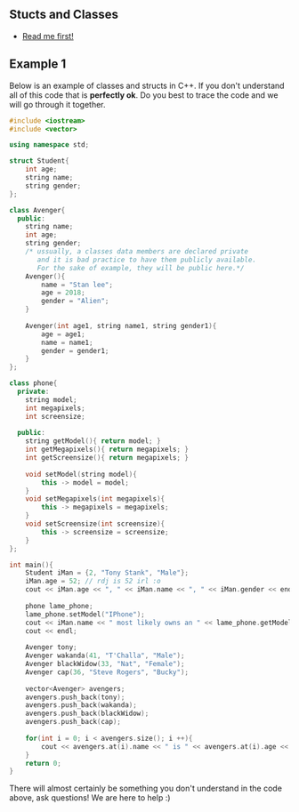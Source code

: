 Stucts and Classes
---
 
 * [Read me first!](https://cs-si-ucr.github.io/cs12-reborn/docs/discussion3/)

Example 1
---

Below is an example of classes and structs in C++. 
If you don't understand all of this code that is **perfectly ok**.
Do you best to trace the code and we will go through it together.

```c++
#include <iostream>
#include <vector>

using namespace std;

struct Student{
    int age;
    string name;
    string gender;
};

class Avenger{
  public:
    string name;
    int age;
    string gender;
    /* ussually, a classes data members are declared private
       and it is bad practice to have them publicly available.
       For the sake of example, they will be public here.*/
    Avenger(){
        name = "Stan lee";
        age = 2018;
        gender = "Alien";
    }
    
    Avenger(int age1, string name1, string gender1){
        age = age1;
        name = name1;
        gender = gender1;
    }
};

class phone{
  private:
    string model;
    int megapixels;
    int screensize;
    
  public:
    string getModel(){ return model; }
    int getMegapixels(){ return megapixels; }
    int getScreensize(){ return megapixels; }
    
    void setModel(string model){
        this -> model = model;
    }
    void setMegapixels(int megapixels){
        this -> megapixels = megapixels;   
    }
    void setScreensize(int screensize){
        this -> screensize = screensize;
    }
};

int main(){
    Student iMan = {2, "Tony Stank", "Male"};
    iMan.age = 52; // rdj is 52 irl :o
    cout << iMan.age << ", " << iMan.name << ", " << iMan.gender << endl;
    
    phone lame_phone;
    lame_phone.setModel("IPhone");
    cout << iMan.name << " most likely owns an " << lame_phone.getModel() << " because he's rich AF." << endl;
    cout << endl;
    
    Avenger tony;
    Avenger wakanda(41, "T'Challa", "Male");
    Avenger blackWidow(33, "Nat", "Female");
    Avenger cap(36, "Steve Rogers", "Bucky");
    
    vector<Avenger> avengers;
    avengers.push_back(tony);
    avengers.push_back(wakanda);
    avengers.push_back(blackWidow);
    avengers.push_back(cap);
    
    for(int i = 0; i < avengers.size(); i ++){
        cout << avengers.at(i).name << " is " << avengers.at(i).age << " years old. They are a " << avengers.at(i).gender << endl;
    }
    return 0;   
}
```

There will almost certainly be something you don't understand in the code above, ask questions! We are here to help :)

